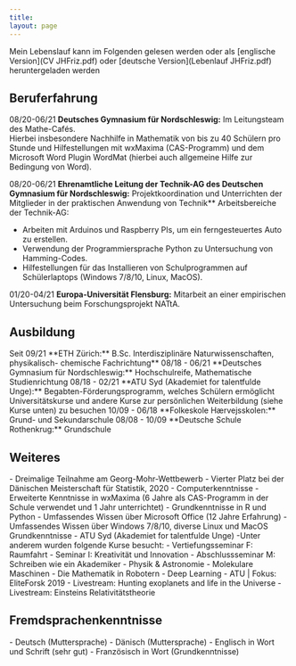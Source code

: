 ```yaml
---
title: 
layout: page
---
```

Mein Lebenslauf kann im Folgenden gelesen werden oder als [englische Version](CV JHFriz.pdf) oder [deutsche Version](Lebenlauf JHFriz.pdf) heruntergeladen werden

<h2>Beruferfahrung</h2>

08/20-06/21 **Deutsches Gymnasium für Nordschleswig:** Im Leitungsteam des Mathe-Cafés.  
Hierbei insbesondere Nachhilfe in Mathematik von bis zu 40 Schülern pro Stunde und Hilfestellungen mit wxMaxima (CAS-Programm) und dem Microsoft Word Plugin WordMat (hierbei auch allgemeine Hilfe zur Bedingung von Word). 

08/20-06/21 **Ehrenamtliche Leitung der Technik-AG des Deutschen Gymnasium für Nordschleswig:** 
Projektkoordination und Unterrichten der Mitglieder in der praktischen Anwendung von Technik** 
Arbeitsbereiche der Technik-AG: 
- Arbeiten mit Arduinos und Raspberry PIs, um ein ferngesteuertes Auto zu erstellen.  
- Verwendung der Programmiersprache Python zu Untersuchung von Hamming-Codes. 
- Hilfestellungen für das Installieren von Schulprogrammen auf Schülerlaptops (Windows 7/8/10, Linux, MacOS). 

01/20-04/21 **Europa-Universität Flensburg:** 
Mitarbeit an einer empirischen Untersuchung beim Forschungsprojekt NATtA. 

<h2>Ausbildung</h2>
Seit 09/21     **ETH Zürich:** B.Sc. Interdisziplinäre Naturwissenschaften, physikalisch- chemische Fachrichtung** 
08/18 - 06/21  **Deutsches Gymnasium für Nordschleswig:** Hochschulreife, Mathematische Studienrichtung 
08/18 - 02/21  **ATU Syd (Akademiet for talentfulde Unge):**  Begabten-Förderungsprogramm, welches Schülern ermöglicht Universitätskurse und andere Kurse zur persönlichen Weiterbildung (siehe Kurse unten) zu besuchen 
10/09 - 06/18  **Folkeskole Hærvejsskolen:** Grund- und Sekundarschule
08/08 - 10/09  **Deutsche Schule Rothenkrug:** Grundschule 

<h2>Weiteres</h2> 
- Dreimalige Teilnahme am Georg-Mohr-Wettbewerb 
- Vierter Platz bei der Dänischen Meisterschaft für Statistik, 2020 
- Computerkenntnisse 
  - Erweiterte Kenntnisse in wxMaxima (6 Jahre als CAS-Programm in der Schule verwendet und 1 Jahr unterrichtet) 
  - Grundkenntnisse in R und Python 
  - Umfassendes Wissen über Microsoft Office (12 Jahre Erfahrung) 
  - Umfassendes Wissen über Windows 7/8/10, diverse Linux und MacOS Grundkenntnisse 
- ATU Syd (Akademiet for talentfulde Unge) 
    -Unter anderem wurden folgende Kurse besucht: 
       - Vertiefungsseminar F: Raumfahrt 
       - Seminar I: Kreativität und Innovation 
       - Abschlussseminar M: Schreiben wie ein Akademiker 
       - Physik & Astronomie 
       - Molekulare Maschinen 
       - Die Mathematik in Robotern 
       - Deep Learning  
       - ATU | Fokus: EliteForsk 2019 
       - Livestream: Hunting exoplanets and life in the Universe 
       - Livestream: Einsteins Relativitätstheorie 

<h2>Fremdsprachenkenntnisse</h2>
- Deutsch (Muttersprache) 
- Dänisch (Muttersprache) 
- Englisch in Wort und Schrift (sehr gut) 
- Französisch in Wort (Grundkenntnisse)
